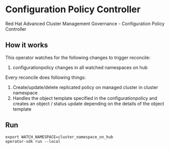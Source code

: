 # Configuration Policy Controller
Red Hat Advanced Cluster Management Governance - Configuration Policy Controller

## How it works

This operator watches for the following changes to trigger reconcile:

1. configurationpolicy changes in all watched namespaces on hub

Every reconcile does following things:

1. Create/update/delete replicated policy on managed cluster in cluster namespace
2. Handles the object template specified in the configurationpolicy and creates an object / status update depending on the details of the object template

## Run
```
export WATCH_NAMESPACE=cluster_namespace_on_hub
operator-sdk run --local
```
